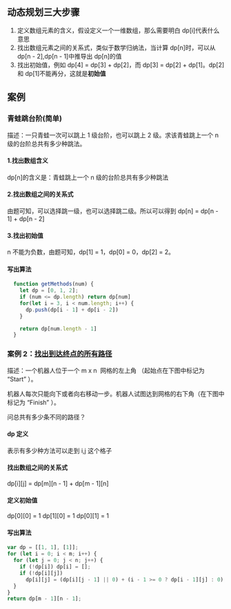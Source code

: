## 动态规划三大步骤

1. 定义数组元素的含义，假设定义一个一维数组，那么需要明白 dp[i]代表什么意思
2. 找出数组元素之间的关系式，类似于数学归纳法，当计算 dp[n]时，可以从 dp[n - 2],dp[n - 1]中推导出 dp[n]的值
3. 找出初始值，例如 dp[4] = dp[3] + dp[2]，而 dp[3] = dp[2] + dp[1]。dp[2]和 dp[1]不能再分，这就是**初始值**

## 案例

### 青蛙跳台阶(简单)

描述：一只青蛙一次可以跳上 1 级台阶，也可以跳上 2 级。求该青蛙跳上一个 n 级的台阶总共有多少种跳法。

#### 1.找出数组含义

dp[n]的含义是：青蛙跳上一个 n 级的台阶总共有多少种跳法

#### 2.找出数组之间的关系式

由题可知，可以选择跳一级，也可以选择跳二级。所以可以得到 dp[n] = dp[n - 1] + dp[n - 2]

#### 3.找出初始值

n 不能为负数，由题可知，dp[1] = 1，dp[0] = 0，dp[2] = 2。

#### 写出算法

```javascript
  function getMethods(num) {
    let dp = [0, 1, 2];
    if (num <= dp.length) return dp[num]
    for(let i = 3, i < num.length; i++) {
      dp.push(dp[i - 1] + dp[i - 2])
    }

    return dp[num.length - 1]
  }
```

### 案例 2：[找出到达终点的所有路径](https://leetcode-cn.com/problems/unique-paths/)

描述：一个机器人位于一个 m x n  网格的左上角 （起始点在下图中标记为 “Start” ）。

机器人每次只能向下或者向右移动一步。机器人试图达到网格的右下角（在下图中标记为 “Finish” ）。

问总共有多少条不同的路径？

#### dp 定义

表示有多少种方法可以走到 i,j 这个格子

#### 找出数组之间的关系式

dp[i][j] = dp[m][n - 1] + dp[m - 1][n]

#### 定义初始值

dp[0][0] = 1 dp[1][0] = 1 dp[0][1] = 1

#### 写出算法

```javascript
var dp = [[1, 1], [1]];
for (let i = 0; i < m; i++) {
  for (let j = 0; j < n; j++) {
    if (!dp[i]) dp[i] = [];
    if (!dp[i][j])
      dp[i][j] = (dp[i][j - 1] || 0) + (i - 1 >= 0 ? dp[i - 1][j] : 0);
  }
}
return dp[m - 1][n - 1];
```
